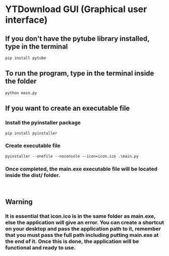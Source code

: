 # YTDownload GUI (Graphical user interface)

## If you don't have the pytube library installed, type in the terminal
```
pip install pytube
```

## To run the program, type in the terminal inside the folder
```
python main.py
```

## If you want to create an executable file

### Install the pyinstaller package
```
pip install pyinstaller
```

### Create executable file
```
pyinstaller --onefile --noconsole --icon=icon.ico .\main.py
```

### Once completed, the main.exe executable file will be located inside the dist/ folder.
<br>

## Warning
### It is essential that icon.ico is in the same folder as main.exe, else the application will give an error. You can create a shortcut on your desktop and pass the application path to it, remember that you must pass the full path including putting main.exe at the end of it. Once this is done, the application will be functional and ready to use.